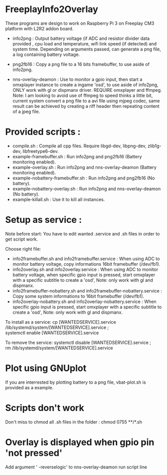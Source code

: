 # FreeplayInfo2Overlay

These programs are design to work on Raspberry Pi 3 on Freeplay CM3 platform with L2R2 addon board.

- info2png : Output battery voltage (if ADC and resistor divider data provided , cpu load and temperature, wifi link speed (if detected) and system time. Depending on arguments passed, can generate a png file, a log containing battery voltage.

- png2fb16 : Copy a png file to a 16 bits framebuffer, to use aside of info2png.

- nns-overlay-deamon : Use to monitor a gpio input, then start a omxplayer instance to create a ingame 'osd', to use aside of info2png, ONLY work with gl or dispmanx driver. REQUIRE omxplayer and ffmpeg.
Note: I am looking to avoid use of ffmpeg to speed thinks a little bit, current system convert a png file to a avi file using mjpeg codec, same result can be achieved by creating a riff header then repeating content of a jpeg file.

# Provided scripts :
- compile.sh : Compile all cpp files. Require libgd-dev, libpng-dev, zlib1g-dev, libfreetype6-dev.
- example-framebuffer.sh : Run info2png and png2fb16 (Battery monitoring enabled).
- example-overlay.sh : Run info2png and nns-overlay-deamon (Battery monitoring enabled).
- example-nobattery-framebuffer.sh : Run info2png and png2fb16 (No battery).
- example-nobattery-overlay.sh : Run info2png and nns-overlay-deamon (No battery).
- example-killall.sh : Use it to kill all instances.

# Setup as service :
Note before start: You have to edit wanted .service and .sh files in order to get script work.

Choose right file: 
 - info2framebuffer.sh and info2framebuffer.service : When using ADC to monitor battery voltage, copy informations 16bit framebuffer (/dev/fb1).
 - info2overlay.sh and info2overlay.service : When using ADC to monitor battery voltage, when specific gpio input is pressed, start omxplayer with a specific subtitle to create a 'osd', Note: only work with gl and dispmanx.
 - info2framebuffer-nobattery.sh and info2framebuffer-nobattery.service : Copy some system informations to 16bit framebuffer (/dev/fb1).
 - info2overlay-nobattery.sh and info2overlay-nobattery.service : When specific gpio input is pressed, start omxplayer with a specific subtitle to create a 'osd', Note: only work with gl and dispmanx.

To install as a service:
cp [WANTEDSERVICE].service /lib/systemd/system/[WANTEDSERVICE].service ; \
systemctl enable [WANTEDSERVICE].service

To remove the service:
systemctl disable [WANTEDSERVICE].service ; \
rm /lib/systemd/system/[WANTEDSERVICE].service


# Plot using GNUplot
If you are interrested by plotting battery to a png file, vbat-plot.sh is provided as a example.


# Scripts don't work
Don't miss to chmod all .sh files in the folder : chmod 0755 **/*.sh

# Overlay is displayed when gpio pin 'not pressed'
Add argument ' -reverselogic' to nns-overlay-deamon run script line
